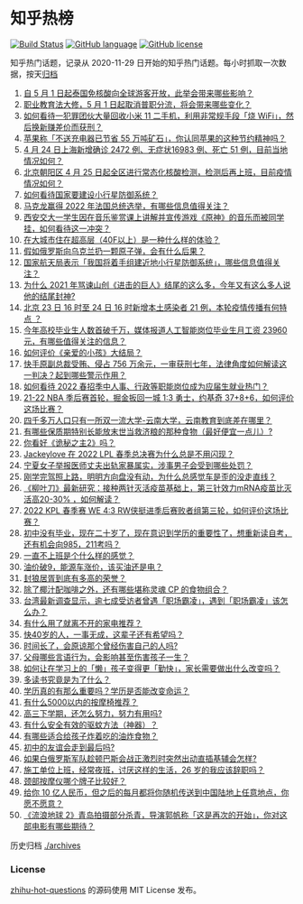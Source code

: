 # 知乎热榜
[![Build Status](https://github.com/ToWeLong/zhihu-hot-questions/workflows/CI/badge.svg)](https://github.com/ToWeLong/zhihu-hot-questions/actions)
[![GitHub language](https://img.shields.io/badge/language-golang-orange.svg)](https://golang.org/)
[![GitHub license](https://img.shields.io/github/license/ToWeLong/zhihu-hot-questions)](https://github.com/ToWeLong/zhihu-hot-questions/blob/main/LICENSE)

知乎热门话题，记录从 2020-11-29 日开始的知乎热门话题。每小时抓取一次数据，按天[归档](./archives)

<!-- BEGIN -->

1. [自 5 月 1 日起泰国免核酸向全球游客开放，此举会带来哪些影响？](https://www.zhihu.com/question/529777522)
1. [职业教育法大修，5 月 1 日起取消普职分流，将会带来哪些变化？](https://www.zhihu.com/question/529272831)
1. [如何看待一犯罪团伙大量回收小米 11 二手机，利用非常规手段「烧 WiFi」，然后换新赚差价而获刑？](https://www.zhihu.com/question/529778635)
1. [苹果称「不送充电器已节省 55 万吨矿石」，你认同苹果的这种节约精神吗？](https://www.zhihu.com/question/529769958)
1. [4 月 24 日上海新增确诊 2472 例、无症状16983 例、死亡 51 例，目前当地情况如何？](https://www.zhihu.com/question/529868526)
1. [北京朝阳区 4 月 25 日起全区进行常态化核酸检测，检测后再上班，目前疫情情况如何？](https://www.zhihu.com/question/529779159)
1. [如何看待国家要建设小行星防御系统？](https://www.zhihu.com/question/456436648)
1. [马克龙赢得 2022 年法国总统选举，有哪些信息值得关注？](https://www.zhihu.com/question/529866967)
1. [西安交大一学生因在音乐鉴赏课上讲解并宣传游戏《原神》的音乐而被同学挂，如何看待这一冲突？](https://www.zhihu.com/question/529367134)
1. [在大城市住在超高层（40F以上）是一种什么样的体验？](https://www.zhihu.com/question/397968763)
1. [假如俄罗斯向乌克兰扔一颗原子弹，会有什么后果？](https://www.zhihu.com/question/529560936)
1. [国家航天局表示「我国将着手组建近地小行星防御系统」，哪些信息值得关注？](https://www.zhihu.com/question/529739194)
1. [为什么 2021 年骂谏山创《进击的巨人》结尾的这么多，今年又有这么多人说他的结尾封神?](https://www.zhihu.com/question/523320952)
1. [北京 23 日 16 时至 24 日 16 时新增本土感染者 21 例，本轮疫情传播有何特点 ？](https://www.zhihu.com/question/529769030)
1. [今年高校毕业生人数首破千万，媒体报道人工智能岗位毕业生月工资 23960 元，有哪些值得关注的信息？](https://www.zhihu.com/question/529609927)
1. [如何评价《亲爱的小孩》大结局？](https://www.zhihu.com/question/529790833)
1. [快手原副总裁受贿、侵占 756 万余元，一审获刑七年，法律角度如何解读这一判决？起到哪些警示作用？](https://www.zhihu.com/question/529554970)
1. [如何看待 2022 春招季中人事、行政等职能岗位成为应届生就业热门？](https://www.zhihu.com/question/529736843)
1. [21-22 NBA 季后赛首轮，掘金扳回一城 1:3 勇士，约基奇 37+8+6，如何评价这场比赛？](https://www.zhihu.com/question/529863655)
1. [四千多万人口只有一所双一流大学-云南大学，云南教育到底差在哪里？](https://www.zhihu.com/question/529386521)
1. [有哪些保质期特别长能放末世当救济粮的那种食物（最好便宜一点儿）?](https://www.zhihu.com/question/371775987)
1. [你看好《诡秘之主2》吗？](https://www.zhihu.com/question/528161576)
1. [Jackeylove 在 2022 LPL 春季总决赛为什么总是不用闪现？](https://www.zhihu.com/question/529655208)
1. [宁夏女子举报医师丈夫出轨家暴属实，涉事男子会受到哪些处罚？](https://www.zhihu.com/question/529751540)
1. [刚学完驾照上路，明明方向盘没有动，为什么总感觉车是歪的没走直线？](https://www.zhihu.com/question/520887692)
1. [《柳叶刀》最新研究：接种两针灭活疫苗基础上，第三针效力mRNA疫苗比灭活高20-30% ，如何解读？](https://www.zhihu.com/question/529746656)
1. [2022 KPL 春季赛 WE 4:3 RW侠挺进季后赛败者组第三轮，如何评价这场比赛？](https://www.zhihu.com/question/529785730)
1. [初中没有毕业，现在二十岁了，现在意识到学历的重要性了，想重新读自考，还有机会向985，211考吗？](https://www.zhihu.com/question/529664853)
1. [一直不上班是个什么样的感觉？](https://www.zhihu.com/question/527879080)
1. [油价破9，能源车涨价，该买油还是电？](https://www.zhihu.com/question/528626487)
1. [封狼居胥到底有多高的荣誉？](https://www.zhihu.com/question/304890817)
1. [除了椰汁配咖啡之外，还有哪些堪称灵魂 CP 的食物组合？](https://www.zhihu.com/question/528709415)
1. [台湾最新调查显示，逾七成受访者曾遇「职场霸凌」，遇到「职场霸凌」该怎么办？](https://www.zhihu.com/question/529416345)
1. [有什么用了就离不开的家电推荐？](https://www.zhihu.com/question/515968160)
1. [快40岁的人，一事无成，这辈子还有希望吗？](https://www.zhihu.com/question/529029770)
1. [时间长了，会原谅那个曾经伤害自己的人吗?](https://www.zhihu.com/question/529239225)
1. [父母哪些言语行为，会影响甚至伤害孩子一生？](https://www.zhihu.com/question/476755991)
1. [如何让在学习上的「懒」孩子变得更「勤快」，家长需要做出什么改变吗？](https://www.zhihu.com/question/529077259)
1. [多读书究竟是为了什么？](https://www.zhihu.com/question/529615388)
1. [学历真的有那么重要吗？学历是否能改变命运？](https://www.zhihu.com/question/529714918)
1. [有什么5000以内的按摩椅推荐？](https://www.zhihu.com/question/323974263)
1. [高三下学期，还怎么努力，努力有用吗?](https://www.zhihu.com/question/528997752)
1. [有什么安全有效的驱蚊方法（神器）？](https://www.zhihu.com/question/321526838)
1. [有哪些适合给孩子炸着吃的油炸食物？](https://www.zhihu.com/question/528443285)
1. [初中的友谊会走到最后吗?](https://www.zhihu.com/question/528451544)
1. [如果白俄罗斯军队趁顿巴斯会战正激烈时突然出动直插基辅会怎样?](https://www.zhihu.com/question/529441836)
1. [施工单位上班，经常夜班，讨厌这样的生活，26 岁的我应该辞职吗？](https://www.zhihu.com/question/524254644)
1. [颈部按摩仪哪个牌子比较好？](https://www.zhihu.com/question/337875052)
1. [给你 10 亿人民币，但之后的每月都将你随机传送到中国陆地上任意地点，你愿不愿意？](https://www.zhihu.com/question/454152922)
1. [《流浪地球 2》青岛拍摄部分杀青，导演郭帆称「这是再次的开始」，你对这部电影有哪些期待？](https://www.zhihu.com/question/528659013)

<!-- END -->

历史归档 [./archives](./archives)


### License
[zhihu-hot-questions](https://github.com/towelong/zhihu-hot-questions) 的源码使用 MIT License 发布。